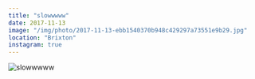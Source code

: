 ```yaml
---
title: "slowwwww"
date: 2017-11-13
image: "/img/photo/2017-11-13-ebb1540370b948c429297a73551e9b29.jpg"
location: "Brixton"
instagram: true
---
```


![slowwwww](/img/photo/2017-11-13-ebb1540370b948c429297a73551e9b29.jpg)

